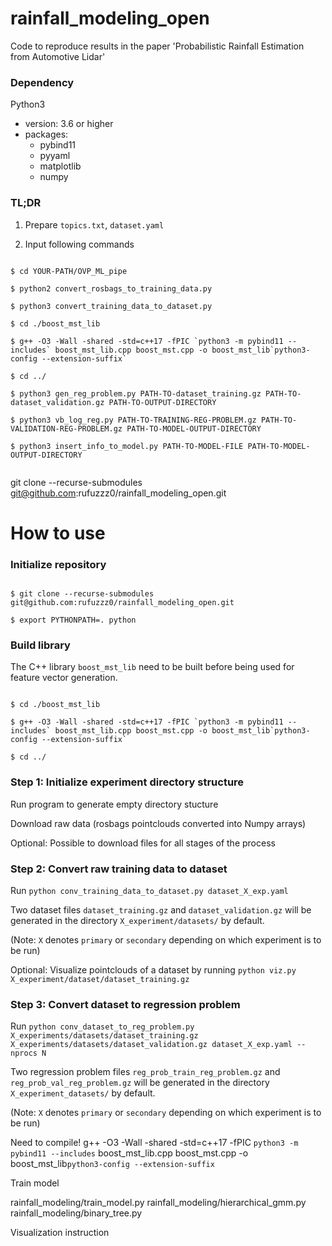 # rainfall_modeling_open
Code to reproduce results in the paper 'Probabilistic Rainfall Estimation from Automotive Lidar'


### Dependency
Python3
  - version: 3.6 or higher
  - packages:
    - pybind11
    - pyyaml
    - matplotlib
    - numpy


### TL;DR
1. Prepare `topics.txt`, `dataset.yaml`

2. Input following commands
<pre><code>
$ cd YOUR-PATH/OVP_ML_pipe

$ python2 convert_rosbags_to_training_data.py

$ python3 convert_training_data_to_dataset.py

$ cd ./boost_mst_lib

$ g++ -O3 -Wall -shared -std=c++17 -fPIC `python3 -m pybind11 --includes` boost_mst_lib.cpp boost_mst.cpp -o boost_mst_lib`python3-config --extension-suffix`

$ cd ../

$ python3 gen_reg_problem.py PATH-TO-dataset_training.gz PATH-TO-dataset_validation.gz PATH-TO-OUTPUT-DIRECTORY

$ python3 vb_log_reg.py PATH-TO-TRAINING-REG-PROBLEM.gz PATH-TO-VALIDATION-REG-PROBLEM.gz PATH-TO-MODEL-OUTPUT-DIRECTORY

$ python3 insert_info_to_model.py PATH-TO-MODEL-FILE PATH-TO-MODEL-OUTPUT-DIRECTORY

</code></pre>

git clone --recurse-submodules git@github.com:rufuzzz0/rainfall_modeling_open.git


# How to use


### Initialize repository

<pre><code>
$ git clone --recurse-submodules git@github.com:rufuzzz0/rainfall_modeling_open.git

$ export PYTHONPATH=. python
</code></pre>

### Build library

The C++ library `boost_mst_lib` need to be built before being used for feature vector generation.

<pre><code>
$ cd ./boost_mst_lib

$ g++ -O3 -Wall -shared -std=c++17 -fPIC `python3 -m pybind11 --includes` boost_mst_lib.cpp boost_mst.cpp -o boost_mst_lib`python3-config --extension-suffix`

$ cd ../
</code></pre>

### Step 1: Initialize experiment directory structure

Run program to generate empty directory stucture

Download raw data (rosbags pointclouds converted into Numpy arrays)

Optional: Possible to download files for all stages of the process


### Step 2: Convert raw training data to dataset

Run `python conv_training_data_to_dataset.py dataset_X_exp.yaml`

Two dataset files `dataset_training.gz` and `dataset_validation.gz` will be generated in the directory `X_experiment/datasets/` by default.

(Note: `X` denotes `primary` or `secondary` depending on which experiment is to be run)

Optional: Visualize pointclouds of a dataset by running `python viz.py X_experiment/dataset/dataset_training.gz`


### Step 3: Convert dataset to regression problem

Run `python conv_dataset_to_reg_problem.py X_experiments/datasets/dataset_training.gz X_experiments/datasets/dataset_validation.gz dataset_X_exp.yaml --nprocs N`

Two regression problem files `reg_prob_train_reg_problem.gz` and `reg_prob_val_reg_problem.gz` will be generated in the directory `X_experiment_datasets/` by default.

(Note: `X` denotes `primary` or `secondary` depending on which experiment is to be run)



Need to compile!
g++ -O3 -Wall -shared -std=c++17 -fPIC `python3 -m pybind11 --includes` boost_mst_lib.cpp boost_mst.cpp -o boost_mst_lib`python3-config --extension-suffix`



Train model

rainfall_modeling/train_model.py
rainfall_modeling/hierarchical_gmm.py
rainfall_modeling/binary_tree.py



Visualization instruction
